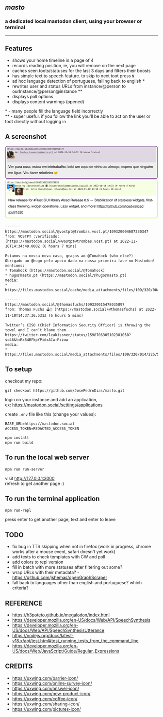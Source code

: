 ## _masto_
### a dedicated local mastodon client, using your browser or terminal

----

## Features

- shows your home timeline in a page of 4
- records reading position, ie, you will remove on the next page
- caches seen toots/statuses for the last 3 days and filters their boosts
- has simple text to speech feature. to skip to next toot press `N`
- ad hoc language detection of portuguese, falling back to english \*
- rewrites user and status URLs from instance/@person to ourInstance/@person@instance \*\*
- displays poll options
- displays content warnings (opened)

\* - many people fill the language field incorrectly  
\*\* - super useful. if you follow the link you'll be able to act on the user or toot directly without logging in


## A screenshot

![your local timeline in the browser](./public/server-screenshot.png)

```
-------
https://mastodon.social/@vostpt@trombas.vost.pt/109320004687330347
from: VOSTPT :verificado: (https://mastodon.social/@vostpt@trombas.vost.pt) at 2022-11-10T14:34:49.000Z (6 hours 7 mins)

Estamos na nossa nova casa, graças ao @Tomahock (who else?)
Obrigado ao @hugo pelo apoio dado na nossa primeira fase no Mastodon!
mentions:
* Tomahock (https://mastodon.social/@Tomahock)
* hugo@masto.pt (https://mastodon.social/@hugo@masto.pt)
media:
* https://files.mastodon.social/cache/media_attachments/files/109/320/004/600/372/509/original/308e45ca457ade58.png

-------
https://mastodon.social/@thomasfuchs/109320015478035897
from: Thomas Fuchs 🕹️🔭 (https://mastodon.social/@thomasfuchs) at 2022-11-10T14:37:36.531Z (6 hours 5 mins)

Twitter’s CISO (Chief Information Security Officer) is throwing the towel and I can’t blame them. https://twitter.com/leakissner/status/1590706305102381058?s=46&t=Rx54BFkpYPidxACw-Pzzuw
media:
* https://files.mastodon.social/media_attachments/files/109/320/014/225/578/038/original/ca1734096b484480.jpg

```

## To setup

checkout my repo:  
```
git checkout https://github.com/JosePedroDias/masto.git
```

login on your instance and add an application,  
ex: https://mastodon.social/settings/applications

create `.env` file like this (change your values):

```
BASE_URL=https://mastodon.social
ACCESS_TOKEN=REDACTED_ACCESS_TOKEN
```

```
npm install
npm run build
```


## To run the local web server

```
npm run run-server
```

visit http://127.0.0.1:3000  
refresh to get another page :)

## To run the terminal application

```
npm run-repl
```

press enter to get another page, text and enter to leave


## TODO

- fix bug in TTS skipping when not in firefox (work in progress, chrome works after a mouse event, safari doesn't yet work)
- add tests to check templates with CW and poll
- add colors to repl version
- fill in batch with more statuses after filtering out some?
- wrap URLs with their metadata? - https://github.com/jshemas/openGraphScraper
- fall back to languages other than english and portuguese? which criteria?


## REFERENCE

- https://h3poteto.github.io/megalodon/index.html
- https://developer.mozilla.org/en-US/docs/Web/API/SpeechSynthesis
- https://developer.mozilla.org/en-US/docs/Web/API/SpeechSynthesisUtterance
- https://nodejs.org/docs/latest-v18.x/api/test.html#test_running_tests_from_the_command_line
- https://developer.mozilla.org/en-US/docs/Web/JavaScript/Guide/Regular_Expressions


## CREDITS

- https://uxwing.com/barrier-icon/
- https://uxwing.com/online-survey-icon/
- https://uxwing.com/answer-icon/
- https://uxwing.com/new-product-icon/
- https://uxwing.com/coffee-icon/
- https://uxwing.com/sharing-icon/
- https://uxwing.com/pictures-icon/